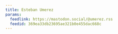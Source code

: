 ```yaml
---
title: Esteban Umerez
params:
  feedlink: https://mastodon.social/@umerez.rss
  feedid: 369ea33db23695ae321b0e455dac668c
---
```

